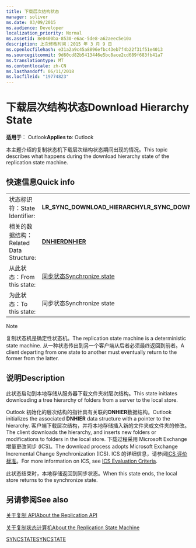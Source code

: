 ```yaml
---
title: 下载层次结构状态
manager: soliver
ms.date: 03/09/2015
ms.audience: Developer
localization_priority: Normal
ms.assetid: 8e0400ba-8530-e6ac-5de8-a62aeec5e10a
description: 上次修改时间：2015 年 3 月 9 日
ms.openlocfilehash: e31a2a9c45a8896efbc43eb7f4b22f31f51e4013
ms.sourcegitcommit: 9d60cd82b5413446e5bc8ace2cd689f683fb41a7
ms.translationtype: MT
ms.contentlocale: zh-CN
ms.lasthandoff: 06/11/2018
ms.locfileid: "19774823"
---
```

# <a name="download-hierarchy-state"></a><span data-ttu-id="2f5e5-103">下载层次结构状态</span><span class="sxs-lookup"><span data-stu-id="2f5e5-103">Download Hierarchy State</span></span>

  
  
<span data-ttu-id="2f5e5-104">**适用于**： Outlook</span><span class="sxs-lookup"><span data-stu-id="2f5e5-104">**Applies to**: Outlook</span></span> 
  
 <span data-ttu-id="2f5e5-105">本主题介绍的复制状态机下载层次结构状态期间出现的情况。</span><span class="sxs-lookup"><span data-stu-id="2f5e5-105">This topic describes what happens during the download hierarchy state of the replication state machine.</span></span> 
  
## <a name="quick-info"></a><span data-ttu-id="2f5e5-106">快速信息</span><span class="sxs-lookup"><span data-stu-id="2f5e5-106">Quick info</span></span>

|||
|:-----|:-----|
|<span data-ttu-id="2f5e5-107">状态标识符：</span><span class="sxs-lookup"><span data-stu-id="2f5e5-107">State Identifier:</span></span>  <br/> |<span data-ttu-id="2f5e5-108">**LR_SYNC_DOWNLOAD_HIERARCHY**</span><span class="sxs-lookup"><span data-stu-id="2f5e5-108">**LR_SYNC_DOWNLOAD_HIERARCHY**</span></span> <br/> |
|<span data-ttu-id="2f5e5-109">相关的数据结构：</span><span class="sxs-lookup"><span data-stu-id="2f5e5-109">Related Data Structure:</span></span>  <br/> |<span data-ttu-id="2f5e5-110">**[DNHIER](dnhier.md)**</span><span class="sxs-lookup"><span data-stu-id="2f5e5-110">**[DNHIER](dnhier.md)**</span></span> <br/> |
|<span data-ttu-id="2f5e5-111">从此状态：</span><span class="sxs-lookup"><span data-stu-id="2f5e5-111">From this state:</span></span>  <br/> |[<span data-ttu-id="2f5e5-112">同步状态</span><span class="sxs-lookup"><span data-stu-id="2f5e5-112">Synchronize state</span></span>](synchronize-state.md) <br/> |
|<span data-ttu-id="2f5e5-113">为此状态：</span><span class="sxs-lookup"><span data-stu-id="2f5e5-113">To this state:</span></span>  <br/> |<span data-ttu-id="2f5e5-114">同步状态</span><span class="sxs-lookup"><span data-stu-id="2f5e5-114">Synchronize state</span></span>  <br/> |
   
> [!NOTE]
> <span data-ttu-id="2f5e5-115">复制状态机是确定性状态机。</span><span class="sxs-lookup"><span data-stu-id="2f5e5-115">The replication state machine is a deterministic state machine.</span></span> <span data-ttu-id="2f5e5-116">从一种状态传出到另一个客户端从后者必须最终返回到前者。</span><span class="sxs-lookup"><span data-stu-id="2f5e5-116">A client departing from one state to another must eventually return to the former from the latter.</span></span> 
  
## <a name="description"></a><span data-ttu-id="2f5e5-117">说明</span><span class="sxs-lookup"><span data-stu-id="2f5e5-117">Description</span></span>

<span data-ttu-id="2f5e5-118">此状态启动到本地存储从服务器下载文件夹树层次结构。</span><span class="sxs-lookup"><span data-stu-id="2f5e5-118">This state initiates downloading a tree hierarchy of folders from a server to the local store.</span></span> 
  
<span data-ttu-id="2f5e5-119">Outlook 初始化的层次结构的指针具有关联的**DNHIER**数据结构。</span><span class="sxs-lookup"><span data-stu-id="2f5e5-119">Outlook initializes the associated **DNHIER** data structure with a pointer to the hierarchy.</span></span> <span data-ttu-id="2f5e5-120">客户端下载层次结构，并将本地存储插入新的文件夹或文件夹的修改。</span><span class="sxs-lookup"><span data-stu-id="2f5e5-120">The client downloads the hierarchy, and inserts new folders or modifications to folders in the local store.</span></span> <span data-ttu-id="2f5e5-121">下载过程采用 Microsoft Exchange 增量更改同步 (ICS)。</span><span class="sxs-lookup"><span data-stu-id="2f5e5-121">The download process adopts Microsoft Exchange Incremental Change Synchronization (ICS).</span></span> <span data-ttu-id="2f5e5-122">ICS 的详细信息，请参阅[ICS 评价标准](http://msdn.microsoft.com/en-us/library/aa579252%28EXCHG.80%29.aspx)。</span><span class="sxs-lookup"><span data-stu-id="2f5e5-122">For more information on ICS, see [ICS Evaluation Criteria](http://msdn.microsoft.com/en-us/library/aa579252%28EXCHG.80%29.aspx).</span></span>
  
<span data-ttu-id="2f5e5-123">此状态结束时，本地存储返回到同步状态。</span><span class="sxs-lookup"><span data-stu-id="2f5e5-123">When this state ends, the local store returns to the synchronize state.</span></span>
  
## <a name="see-also"></a><span data-ttu-id="2f5e5-124">另请参阅</span><span class="sxs-lookup"><span data-stu-id="2f5e5-124">See also</span></span>



[<span data-ttu-id="2f5e5-125">关于复制 API</span><span class="sxs-lookup"><span data-stu-id="2f5e5-125">About the Replication API</span></span>](about-the-replication-api.md)
  
[<span data-ttu-id="2f5e5-126">关于复制状态计算机</span><span class="sxs-lookup"><span data-stu-id="2f5e5-126">About the Replication State Machine</span></span>](about-the-replication-state-machine.md)
  
[<span data-ttu-id="2f5e5-127">SYNCSTATE</span><span class="sxs-lookup"><span data-stu-id="2f5e5-127">SYNCSTATE</span></span>](syncstate.md)

